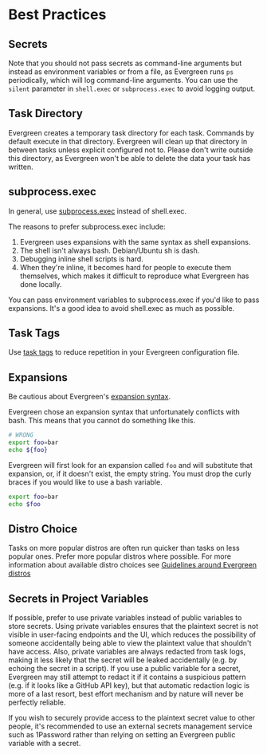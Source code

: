 # Best Practices

## Secrets

Note that you should not pass secrets as command-line arguments but instead as
environment variables or from a file, as Evergreen runs `ps` periodically, which
will log command-line arguments. You can use the `silent` parameter in
`shell.exec` or `subprocess.exec` to avoid logging output.

## Task Directory

Evergreen creates a temporary task directory for each task. Commands by default execute in that directory. Evergreen will clean up that directory in between tasks unless explicit configured not to. Please don't write outside this directory, as Evergreen won't be able to delete the data your task has written.

## subprocess.exec

In general, use [subprocess.exec](Project-Commands#subprocessexec) instead of shell.exec.

The reasons to prefer subprocess.exec include:

1. Evergreen uses expansions with the same syntax as shell expansions.
2. The shell isn't always bash. Debian/Ubuntu sh is dash.
3. Debugging inline shell scripts is hard.
4. When they're inline, it becomes hard for people to execute them themselves, which makes it difficult to reproduce what Evergreen has done locally.

You can pass environment variables to subprocess.exec if you'd like to pass expansions. It's a good idea to avoid shell.exec as much as possible.

## Task Tags

Use [task tags](Project-Configuration-Files#task-and-variant-tags) to reduce repetition in your Evergreen configuration file.

## Expansions

Be cautious about Evergreen's [expansion syntax](Project-Configuration-Files#expansions).

Evergreen chose an expansion syntax that unfortunately conflicts with bash. This means that you cannot do something like this.

```bash
# WRONG
export foo=bar
echo ${foo}
```

Evergreen will first look for an expansion called `foo` and will substitute that expansion, or, if it doesn't exist, the empty string. You must drop the curly braces if you would like to use a bash variable.

```bash
export foo=bar
echo $foo
```

## Distro Choice

Tasks on more popular distros are often run quicker than tasks on less popular ones. Prefer more popular distros where possible. For more information about available distro choices see [Guidelines around Evergreen distros](https://wiki.corp.mongodb.com/x/CZ7yBg)

## Secrets in Project Variables

If possible, prefer to use private variables instead of public variables to store secrets. Using private variables
ensures that the plaintext secret is not visible in user-facing endpoints and the UI, which reduces the possibility of
someone accidentally being able to view the plaintext value that shouldn't have access. Also, private variables are
always redacted from task logs, making it less likely that the secret will be leaked accidentally (e.g. by echoing the
secret in a script). If you use a public variable for a secret, Evergreen may still attempt to redact it if it contains
a suspicious pattern (e.g. if it looks like a GitHub API key), but that automatic redaction logic is more of a last
resort, best effort mechanism and by nature will never be perfectly reliable.

If you wish to securely provide access to the plaintext secret value to other people, it's recommended to use an
external secrets management service such as 1Password rather than relying on setting an Evergreen public variable with a
secret.

